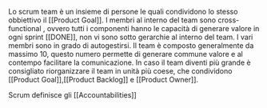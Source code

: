 Lo scrum team è un insieme di persone le quali condividono lo stesso obbiettivo il [[Product Goal]].
I membri al interno del team sono cross-functional , ovvero tutti i componenti hanno le capacità di generare valore in ogni sprint [[DONE]], non vi sono sotto gerarchie al interno del team.
I vari membri sono in grado di autogestirsi.
Il team è composto generalmente da massimo 10, questo numero permette di generare commune valore e al contempo facilitare la comunicazione.
In caso il team diventi più grande è consigliato riorganizzare il team in unità più coese, che condividono [[Product Goal]],[[Product Backlog]] e [[Product Owner]].

Scrum definisce gli [[Accountabilities]]

